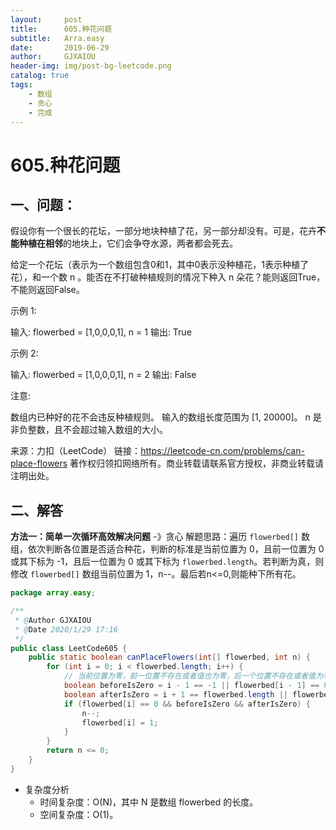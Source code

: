 ```yaml
---
layout:     post
title:      605.种花问题
subtitle:   Arra.easy
date:       2019-06-29
author:     GJXAIOU
header-img: img/post-bg-leetcode.png
catalog: true
tags:
    - 数组
	- 贪心
    - 完成
---
```


# 605.种花问题

## 一、问题：
假设你有一个很长的花坛，一部分地块种植了花，另一部分却没有。可是，花卉**不能种植在相邻**的地块上，它们会争夺水源，两者都会死去。

给定一个花坛（表示为一个数组包含0和1，其中0表示没种植花，1表示种植了花），和一个数 n 。能否在不打破种植规则的情况下种入 n 朵花？能则返回True，不能则返回False。

示例 1:

输入: flowerbed = [1,0,0,0,1], n = 1
输出: True

示例 2:

输入: flowerbed = [1,0,0,0,1], n = 2
输出: False

注意:

数组内已种好的花不会违反种植规则。
输入的数组长度范围为 [1, 20000]。
n 是非负整数，且不会超过输入数组的大小。

来源：力扣（LeetCode）
链接：https://leetcode-cn.com/problems/can-place-flowers
著作权归领扣网络所有。商业转载请联系官方授权，非商业转载请注明出处。


## 二、解答

**方法一：简单一次循环高效解决问题** -》贪心
解题思路：遍历 `flowerbed[]` 数组，依次判断各位置是否适合种花，判断的标准是当前位置为 0，且前一位置为 0或其下标为 -1，且后一位置为 0 或其下标为 `flowerbed.length`。若判断为真，则修改 `flowerbed[]` 数组当前位置为 1，n--。最后若n<=0,则能种下所有花。

```java
package array.easy;

/**
 * @Author GJXAIOU
 * @Date 2020/1/29 17:16
 */
public class LeetCode605 {
    public static boolean canPlaceFlowers(int[] flowerbed, int n) {
        for (int i = 0; i < flowerbed.length; i++) {
            // 当前位置为零，前一位置不存在或者值也为零，后一个位置不存在或者值为零
            boolean beforeIsZero = i - 1 == -1 || flowerbed[i - 1] == 0;
            boolean afterIsZero = i + 1 == flowerbed.length || flowerbed[i + 1] == 0;
            if (flowerbed[i] == 0 && beforeIsZero && afterIsZero) {
                n--;
                flowerbed[i] = 1;
            }
        }
        return n <= 0;
    }
}

```

- 复杂度分析
    - 时间复杂度：O(N)，其中 N 是数组 flowerbed 的长度。
    - 空间复杂度：O(1)。

